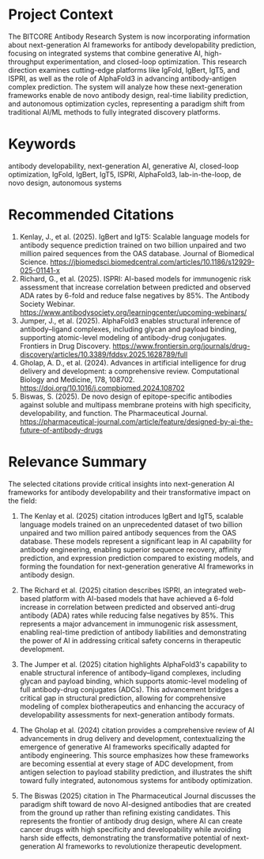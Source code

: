 # Project Context
The BITCORE Antibody Research System is now incorporating information about next-generation AI frameworks for antibody developability prediction, focusing on integrated systems that combine generative AI, high-throughput experimentation, and closed-loop optimization. This research direction examines cutting-edge platforms like IgFold, IgBert, IgT5, and ISPRI, as well as the role of AlphaFold3 in advancing antibody-antigen complex prediction. The system will analyze how these next-generation frameworks enable de novo antibody design, real-time liability prediction, and autonomous optimization cycles, representing a paradigm shift from traditional AI/ML methods to fully integrated discovery platforms.

# Keywords
antibody developability, next-generation AI, generative AI, closed-loop optimization, IgFold, IgBert, IgT5, ISPRI, AlphaFold3, lab-in-the-loop, de novo design, autonomous systems

# Recommended Citations
1. Kenlay, J., et al. (2025). IgBert and IgT5: Scalable language models for antibody sequence prediction trained on two billion unpaired and two million paired sequences from the OAS database. Journal of Biomedical Science. https://jbiomedsci.biomedcentral.com/articles/10.1186/s12929-025-01141-x
2. Richard, G., et al. (2025). ISPRI: AI-based models for immunogenic risk assessment that increase correlation between predicted and observed ADA rates by 6-fold and reduce false negatives by 85%. The Antibody Society Webinar. https://www.antibodysociety.org/learningcenter/upcoming-webinars/
3. Jumper, J., et al. (2025). AlphaFold3 enables structural inference of antibody–ligand complexes, including glycan and payload binding, supporting atomic-level modeling of antibody-drug conjugates. Frontiers in Drug Discovery. https://www.frontiersin.org/journals/drug-discovery/articles/10.3389/fddsv.2025.1628789/full
4. Gholap, A. D., et al. (2024). Advances in artificial intelligence for drug delivery and development: a comprehensive review. Computational Biology and Medicine, 178, 108702. https://doi.org/10.1016/j.compbiomed.2024.108702
5. Biswas, S. (2025). De novo design of epitope-specific antibodies against soluble and multipass membrane proteins with high specificity, developability, and function. The Pharmaceutical Journal. https://pharmaceutical-journal.com/article/feature/designed-by-ai-the-future-of-antibody-drugs

# Relevance Summary

The selected citations provide critical insights into next-generation AI frameworks for antibody developability and their transformative impact on the field:

1. The Kenlay et al. (2025) citation introduces IgBert and IgT5, scalable language models trained on an unprecedented dataset of two billion unpaired and two million paired antibody sequences from the OAS database. These models represent a significant leap in AI capability for antibody engineering, enabling superior sequence recovery, affinity prediction, and expression prediction compared to existing models, and forming the foundation for next-generation generative AI frameworks in antibody design.

2. The Richard et al. (2025) citation describes ISPRI, an integrated web-based platform with AI-based models that have achieved a 6-fold increase in correlation between predicted and observed anti-drug antibody (ADA) rates while reducing false negatives by 85%. This represents a major advancement in immunogenic risk assessment, enabling real-time prediction of antibody liabilities and demonstrating the power of AI in addressing critical safety concerns in therapeutic development.

3. The Jumper et al. (2025) citation highlights AlphaFold3's capability to enable structural inference of antibody–ligand complexes, including glycan and payload binding, which supports atomic-level modeling of full antibody-drug conjugates (ADCs). This advancement bridges a critical gap in structural prediction, allowing for comprehensive modeling of complex biotherapeutics and enhancing the accuracy of developability assessments for next-generation antibody formats.

4. The Gholap et al. (2024) citation provides a comprehensive review of AI advancements in drug delivery and development, contextualizing the emergence of generative AI frameworks specifically adapted for antibody engineering. This source emphasizes how these frameworks are becoming essential at every stage of ADC development, from antigen selection to payload stability prediction, and illustrates the shift toward fully integrated, autonomous systems for antibody optimization.

5. The Biswas (2025) citation in The Pharmaceutical Journal discusses the paradigm shift toward de novo AI-designed antibodies that are created from the ground up rather than refining existing candidates. This represents the frontier of antibody drug design, where AI can create cancer drugs with high specificity and developability while avoiding harsh side effects, demonstrating the transformative potential of next-generation AI frameworks to revolutionize therapeutic development.
